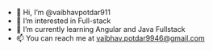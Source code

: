 - 👋 Hi, I’m @vaibhavpotdar911
- 👀 I’m interested in Full-stack
- 🌱 I’m currently learning Angular and Java Fullstack
- 📫 You can reach me at vaibhav.potdar9946@gmail.com

<!---
vaibhavpotdar911/vaibhavpotdar911 is a ✨ special ✨ repository because its `README.md` (this file) appears on your GitHub profile.
You can click the Preview link to take a look at your changes.
--->
